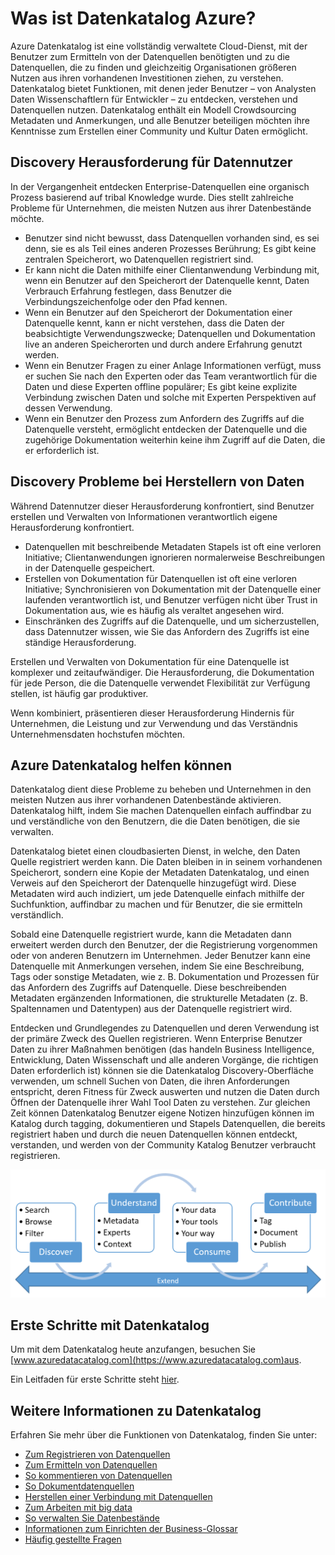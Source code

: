 <properties
   pageTitle="Was ist Datenkatalog Azure? | Microsoft Azure"
   description="Dieser Artikel enthält eine Übersicht über Microsoft Azure Datenkatalog, einschließlich seiner Features und den Problemen, die es behoben wird. Datenkatalog bietet Funktionen, mit denen jeder Benutzer – aus Daten Wissenschaftlern für Entwickler – registrieren, Analysten ermitteln, verstehen und Datenquellen nutzen."
   services="data-catalog"
   documentationCenter=""
   authors="steelanddata"
   manager="NA"
   editor=""
   tags=""/>
<tags
   ms.service="data-catalog"
   ms.devlang="NA"
   ms.topic="get-started-article"
   ms.tgt_pltfrm="NA"
   ms.workload="data-catalog"
   ms.date="09/21/2016"
   ms.author="maroche"/>

# <a name="what-is-azure-data-catalog"></a>Was ist Datenkatalog Azure?

Azure Datenkatalog ist eine vollständig verwaltete Cloud-Dienst, mit der Benutzer zum Ermitteln von der Datenquellen benötigten und zu die Datenquellen, die zu finden und gleichzeitig Organisationen größeren Nutzen aus ihren vorhandenen Investitionen ziehen, zu verstehen. Datenkatalog bietet Funktionen, mit denen jeder Benutzer – von Analysten Daten Wissenschaftlern für Entwickler – zu entdecken, verstehen und Datenquellen nutzen. Datenkatalog enthält ein Modell Crowdsourcing Metadaten und Anmerkungen, und alle Benutzer beteiligen möchten ihre Kenntnisse zum Erstellen einer Community und Kultur Daten ermöglicht.

## <a name="discovery-challenges-for-data-consumers"></a>Discovery Herausforderung für Datennutzer

In der Vergangenheit entdecken Enterprise-Datenquellen eine organisch Prozess basierend auf tribal Knowledge wurde. Dies stellt zahlreiche Probleme für Unternehmen, die meisten Nutzen aus ihrer Datenbestände möchte.

-   Benutzer sind nicht bewusst, dass Datenquellen vorhanden sind, es sei denn, sie es als Teil eines anderen Prozesses Berührung; Es gibt keine zentralen Speicherort, wo Datenquellen registriert sind.
-   Er kann nicht die Daten mithilfe einer Clientanwendung Verbindung mit, wenn ein Benutzer auf den Speicherort der Datenquelle kennt, Daten Verbrauch Erfahrung festlegen, dass Benutzer die Verbindungszeichenfolge oder den Pfad kennen.
-   Wenn ein Benutzer auf den Speicherort der Dokumentation einer Datenquelle kennt, kann er nicht verstehen, dass die Daten der beabsichtigte Verwendungszwecke; Datenquellen und Dokumentation live an anderen Speicherorten und durch andere Erfahrung genutzt werden.
-   Wenn ein Benutzer Fragen zu einer Anlage Informationen verfügt, muss er suchen Sie nach den Experten oder das Team verantwortlich für die Daten und diese Experten offline populärer; Es gibt keine explizite Verbindung zwischen Daten und solche mit Experten Perspektiven auf dessen Verwendung.
-  Wenn ein Benutzer den Prozess zum Anfordern des Zugriffs auf die Datenquelle versteht, ermöglicht entdecken der Datenquelle und die zugehörige Dokumentation weiterhin keine ihm Zugriff auf die Daten, die er erforderlich ist.

## <a name="discovery-challenges-for-data-producers"></a>Discovery Probleme bei Herstellern von Daten

Während Datennutzer dieser Herausforderung konfrontiert, sind Benutzer erstellen und Verwalten von Informationen verantwortlich eigene Herausforderung konfrontiert.

-   Datenquellen mit beschreibende Metadaten Stapels ist oft eine verloren Initiative; Clientanwendungen ignorieren normalerweise Beschreibungen in der Datenquelle gespeichert.
-   Erstellen von Dokumentation für Datenquellen ist oft eine verloren Initiative; Synchronisieren von Dokumentation mit der Datenquelle einer laufenden verantwortlich ist, und Benutzer verfügen nicht über Trust in Dokumentation aus, wie es häufig als veraltet angesehen wird.
- Einschränken des Zugriffs auf die Datenquelle, und um sicherzustellen, dass Datennutzer wissen, wie Sie das Anfordern des Zugriffs ist eine ständige Herausforderung.

Erstellen und Verwalten von Dokumentation für eine Datenquelle ist komplexer und zeitaufwändiger. Die Herausforderung, die Dokumentation für jede Person, die die Datenquelle verwendet Flexibilität zur Verfügung stellen, ist häufig gar produktiver.

Wenn kombiniert, präsentieren dieser Herausforderung Hindernis für Unternehmen, die Leistung und zur Verwendung und das Verständnis Unternehmensdaten hochstufen möchten.

## <a name="azure-data-catalog-can-help"></a>Azure Datenkatalog helfen können

Datenkatalog dient diese Probleme zu beheben und Unternehmen in den meisten Nutzen aus ihrer vorhandenen Datenbestände aktivieren. Datenkatalog hilft, indem Sie machen Datenquellen einfach auffindbar zu und verständliche von den Benutzern, die die Daten benötigen, die sie verwalten.

Datenkatalog bietet einen cloudbasierten Dienst, in welche, den Daten Quelle registriert werden kann. Die Daten bleiben in in seinem vorhandenen Speicherort, sondern eine Kopie der Metadaten Datenkatalog, und einen Verweis auf den Speicherort der Datenquelle hinzugefügt wird. Diese Metadaten wird auch indiziert, um jede Datenquelle einfach mithilfe der Suchfunktion, auffindbar zu machen und für Benutzer, die sie ermitteln verständlich.

Sobald eine Datenquelle registriert wurde, kann die Metadaten dann erweitert werden durch den Benutzer, der die Registrierung vorgenommen oder von anderen Benutzern im Unternehmen. Jeder Benutzer kann eine Datenquelle mit Anmerkungen versehen, indem Sie eine Beschreibung, Tags oder sonstige Metadaten, wie z. B. Dokumentation und Prozessen für das Anfordern des Zugriffs auf Datenquelle. Diese beschreibenden Metadaten ergänzenden Informationen, die strukturelle Metadaten (z. B. Spaltennamen und Datentypen) aus der Datenquelle registriert wird.

Entdecken und Grundlegendes zu Datenquellen und deren Verwendung ist der primäre Zweck des Quellen registrieren. Wenn Enterprise Benutzer Daten zu ihrer Maßnahmen benötigen (das handeln Business Intelligence, Entwicklung, Daten Wissenschaft und alle anderen Vorgänge, die richtigen Daten erforderlich ist) können sie die Datenkatalog Discovery-Oberfläche verwenden, um schnell Suchen von Daten, die ihren Anforderungen entspricht, deren Fitness für Zweck auswerten und nutzen die Daten durch Öffnen der Datenquelle ihrer Wahl Tool Daten zu verstehen. Zur gleichen Zeit können Datenkatalog Benutzer eigene Notizen hinzufügen können im Katalog durch tagging, dokumentieren und Stapels Datenquellen, die bereits registriert haben und durch die neuen Datenquellen können entdeckt, verstanden, und werden von der Community Katalog Benutzer verbraucht registrieren.

![Katalog-Funktionen, die Daten](./media/data-catalog-what-is-data-catalog/data-catalog-capabilities.png)

## <a name="get-started-with-data-catalog"></a>Erste Schritte mit Datenkatalog

Um mit dem Datenkatalog heute anzufangen, besuchen Sie [www.azuredatacatalog.com](https://www.azuredatacatalog.com)aus.

Ein Leitfaden für erste Schritte steht [hier](data-catalog-get-started.md).

## <a name="learn-more-about-data-catalog"></a>Weitere Informationen zu Datenkatalog

Erfahren Sie mehr über die Funktionen von Datenkatalog, finden Sie unter:

* [Zum Registrieren von Datenquellen](data-catalog-how-to-register.md)
* [Zum Ermitteln von Datenquellen](data-catalog-how-to-discover.md)
* [So kommentieren von Datenquellen](data-catalog-how-to-annotate.md)
* [So Dokumentdatenquellen](data-catalog-how-to-documentation.md)
* [Herstellen einer Verbindung mit Datenquellen](data-catalog-how-to-connect.md)
* [Zum Arbeiten mit big data](data-catalog-how-to-big-data.md)
* [So verwalten Sie Datenbestände](data-catalog-how-to-manage.md)
* [Informationen zum Einrichten der Business-Glossar](data-catalog-how-to-business-glossary.md)
* [Häufig gestellte Fragen](data-catalog-frequently-asked-questions.md)
